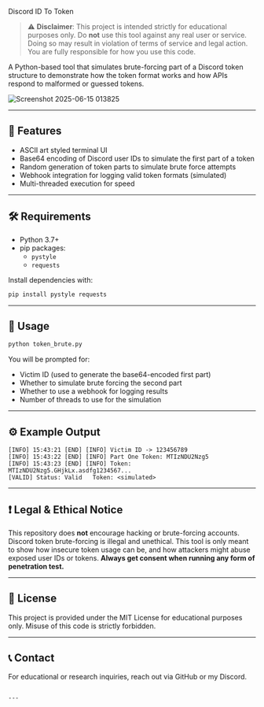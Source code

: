 Discord ID To Token

> ⚠️ **Disclaimer**: This project is intended strictly for educational purposes only. Do **not** use this tool against any real user or service. Doing so may result in violation of terms of service and legal action. You are fully responsible for how you use this code.

A Python-based tool that simulates brute-forcing part of a Discord token structure to demonstrate how the token format works and how APIs respond to malformed or guessed tokens.

![Screenshot 2025-06-15 013825](https://github.com/user-attachments/assets/8371f21a-a8f7-46e0-8652-ecb6afcbc5de)

---

## 🎨 Features

- ASCII art styled terminal UI
- Base64 encoding of Discord user IDs to simulate the first part of a token
- Random generation of token parts to simulate brute force attempts
- Webhook integration for logging valid token formats (simulated)
- Multi-threaded execution for speed

---

## 🛠️ Requirements

- Python 3.7+
- pip packages:
  - `pystyle`
  - `requests`

Install dependencies with:

```bash
pip install pystyle requests
````

---

## 🚀 Usage

```bash
python token_brute.py
```

You will be prompted for:

* Victim ID (used to generate the base64-encoded first part)
* Whether to simulate brute forcing the second part
* Whether to use a webhook for logging results
* Number of threads to use for the simulation

---

## ⚙️ Example Output

```
[INFO] 15:43:21 [END] [INFO] Victim ID -> 123456789
[INFO] 15:43:22 [END] [INFO] Part One Token: MTIzNDU2Nzg5
[INFO] 15:43:23 [END] [INFO] Token: MTIzNDU2Nzg5.GHjkLx.asdfg1234567...
[VALID] Status: Valid   Token: <simulated>
```

---

## ❗ Legal & Ethical Notice

This repository does **not** encourage hacking or brute-forcing accounts. Discord token brute-forcing is illegal and unethical. This tool is only meant to show how insecure token usage can be, and how attackers might abuse exposed user IDs or tokens. **Always get consent when running any form of penetration test.**

---

## 📜 License

This project is provided under the MIT License for educational purposes only. Misuse of this code is strictly forbidden.

---

## 📞 Contact

For educational or research inquiries, reach out via GitHub or my Discord.

````

---
